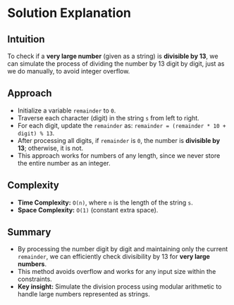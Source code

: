 
# Solution Explanation

## Intuition
To check if a **very large number** (given as a string) is **divisible by 13**, we can simulate the process of dividing the number by 13 digit by digit, just as we do manually, to avoid integer overflow.

## Approach
- Initialize a variable `remainder` to `0`.
- Traverse each character (digit) in the string `s` from left to right.
- For each digit, update the `remainder` as: `remainder = (remainder * 10 + digit) % 13`.
- After processing all digits, if `remainder` is `0`, the number is **divisible by 13**; otherwise, it is not.
- This approach works for numbers of any length, since we never store the entire number as an integer.

## Complexity
- **Time Complexity:** `O(n)`, where `n` is the length of the string `s`.
- **Space Complexity:** `O(1)` (constant extra space).

## Summary
- By processing the number digit by digit and maintaining only the current `remainder`, we can efficiently check divisibility by 13 for **very large numbers**.
- This method avoids overflow and works for any input size within the constraints.
- **Key insight:** Simulate the division process using modular arithmetic to handle large numbers represented as strings.

